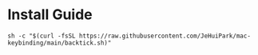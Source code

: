 # Install Guide

```shell
sh -c "$(curl -fsSL https://raw.githubusercontent.com/JeHuiPark/mac-keybinding/main/backtick.sh)"
```
